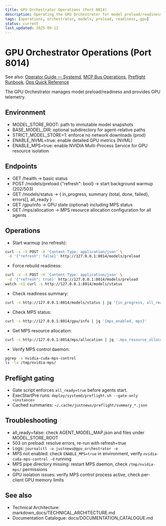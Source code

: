 ```yaml
---
title: GPU Orchestrator Operations (Port 8014)
description: Operating the GPU Orchestrator for model preload/readiness gating and GPU telemetry in production.
tags: [operations, orchestrator, models, preload, readiness, gpu]
status: current
last_updated: 2025-09-12
---
```


# GPU Orchestrator Operations (Port 8014)

See also: [Operator Guide — Systemd](OPERATOR_GUIDE_SYSTEMD.md), [MCP Bus Operations](MCP_BUS_OPERATIONS.md), [Preflight Runbook](preflight_runbook.md), [Ops Quick Reference](OPERATIONS_QUICK_REFERENCE.md)

The GPU Orchestrator manages model preload/readiness and provides GPU telemetry.

## Environment
- MODEL_STORE_ROOT: path to immutable model snapshots
- BASE_MODEL_DIR: optional subdirectory for agent-relative paths
- STRICT_MODEL_STORE=1: enforce no network downloads (prod)
- ENABLE_NVML=true: enable detailed GPU metrics (NVML)
- ENABLE_MPS=true: enable NVIDIA Multi-Process Service for GPU resource isolation

## Endpoints
- GET /health → basic status
- POST /models/preload {"refresh": bool} → start background warmup (202/503)
- GET /models/status → { in_progress, summary {total, done, failed}, errors[], all_ready }
- GET /gpu/info → GPU state (optional) including MPS status
- GET /mps/allocation → MPS resource allocation configuration for all agents

## Operations
- Start warmup (no refresh):
```bash
curl -s -X POST -H 'Content-Type: application/json' \
 -d '{"refresh": false}' http://127.0.0.1:8014/models/preload
```
- Force rebuild readiness:
```bash
curl -s -X POST -H 'Content-Type: application/json' \
 -d '{"refresh": true}' http://127.0.0.1:8014/models/preload
watch -n1 curl -s http://127.0.0.1:8014/models/status
```
- Check readiness summary:
```bash
curl -s http://127.0.0.1:8014/models/status | jq '{in_progress, all_ready, summary}'
```
- Check MPS status:
```bash
curl -s http://127.0.0.1:8014/gpu/info | jq '{mps_enabled, mps}'
```
- Get MPS resource allocation:
```bash
curl -s http://127.0.0.1:8014/mps/allocation | jq '.mps_resource_allocation.system_summary'
```
- Verify MPS control daemon:
```bash
pgrep -x nvidia-cuda-mps-control
ls -la /tmp/nvidia-mps/
```

## Preflight gating
- Gate script enforces `all_ready=true` before agents start.
- ExecStartPre runs: `deploy/systemd/preflight.sh --gate-only <instance>`
- Cached summaries: `~/.cache/justnews/preflight/summary_*.json`

## Troubleshooting
- all_ready=false: check AGENT_MODEL_MAP.json and files under MODEL_STORE_ROOT
- 503 on preload: resolve errors, re-run with refresh=true
- Logs: `journalctl -u justnews@gpu_orchestrator -e`
- MPS not enabled: check `ENABLE_MPS=true` in environment, verify `nvidia-cuda-mps-control -d` running
- MPS pipe directory missing: restart MPS daemon, check `/tmp/nvidia-mps/` permissions
- GPU isolation issues: verify MPS control process active, check per-client GPU memory limits

## See also

- Technical Architecture: markdown_docs/TECHNICAL_ARCHITECTURE.md
- Documentation Catalogue: docs/DOCUMENTATION_CATALOGUE.md

